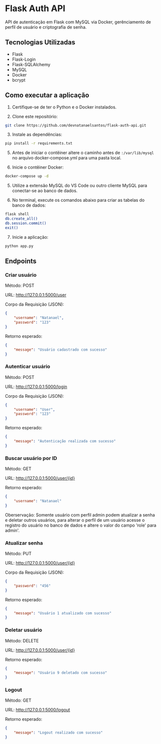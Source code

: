 # Flask Auth API
API de autenticação em Flask com MySQL via Docker, gerênciamento de perfil de usuário e criptografia de senha.

 ## Tecnologias Utilizadas
- Flask
- Flask-Login
- Flask-SQLAlchemy
- MySQL
- Docker
- bcrypt

 ## Como executar a aplicação
1. Certifique-se de ter o Python e o Docker instalados.

2. Clone este repositório:
````bash
git clone https://github.com/devnatanaelsantos/flask-auth-api.git
````

3. Instale as dependências:
````bash
pip install -r requirements.txt
````

5. Antes de iniciar o contêiner altere o caminho antes de `:/var/lib/mysql` no arquivo docker-compose.yml para uma pasta local.

4. Inicie o contêiner Docker:
````bash
docker-compose up -d
````

5. Utilize a extensão MySQL do VS Code ou outro cliente MySQL para conectar-se ao banco de dados.

6. No terminal, execute os comandos abaixo para criar as tabelas do banco de dados:
````bash
flask shell
db.create_all()
db.session.commit()
exit()
````

7. Inicie a aplicação:
````bash
python app.py
````

## Endpoints
### Criar usuário
Método: POST

URL: http://127.0.0.1:5000/user

Corpo da Requisição (JSON):

````json
{
    "username": "Natanael",
    "password": "123"
}
````
Retorno esperado:
````json
{
    "message": "Usuário cadastrado com sucesso"
}
````
### Autenticar usuário

Método: POST

URL: http://127.0.0.1:5000/login

Corpo da Requisição (JSON):

````json
{
    "username": "User",
    "password": "123"
}
````
Retorno esperado:
````json
{
    "message": "Autenticação realizada com sucesso"
}
````

### Buscar usuário por ID

Método: GET

URL: http://127.0.0.1:5000/user/{id}

Retorno esperado:
````json
{
    "username": "Natanael"
}
````

Oberservação: Somente usuário com perfil admin podem atualizar a senha e deletar outros usuários, para alterar o perfil de um usuário acesse o registro do usuário no banco de dados e altere o valor do campo 'role' para admin'.

### Atualizar senha

Método: PUT

URL: http://127.0.0.1:5000/user/{id}

Corpo da Requisição (JSON):

````json
{
    "password": "456"
}
````
Retorno esperado:
````json
{
    "message": "Usuário 1 atualizado com sucesso"
}
````
### Deletar usuário

Método: DELETE

URL: http://127.0.0.1:5000/user/{id}

Retorno esperado:
````json
{
    "message": "Usuário 9 deletado com sucesso"
}
````
### Logout
Método: GET

URL: http://127.0.0.1:5000/logout

Retorno esperado:
````json
{
    "message": "Logout realizado com sucesso"
}
````



